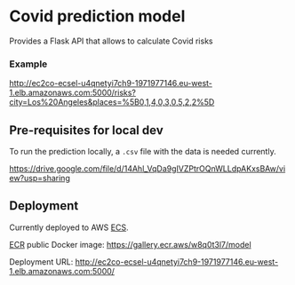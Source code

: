 # Covid prediction model
Provides a Flask API that allows to calculate Covid risks

### Example
http://ec2co-ecsel-u4qnetyi7ch9-1971977146.eu-west-1.elb.amazonaws.com:5000/risks?city=Los%20Angeles&places=%5B0,1,4,0,3,0,5,2,2%5D

## Pre-requisites for local dev
To run the prediction locally, a `.csv` file with the data is needed currently.

https://drive.google.com/file/d/14Ahl_VqDa9gIVZPtrOQnWLLdpAKxsBAw/view?usp=sharing

## Deployment
Currently deployed to AWS [ECS](https://aws.amazon.com/ecs/?whats-new-cards.sort-by=item.additionalFields.postDateTime&whats-new-cards.sort-order=desc&ecs-blogs.sort-by=item.additionalFields.createdDate&ecs-blogs.sort-order=desc).

[ECR](https://aws.amazon.com/ecr/) public Docker image: https://gallery.ecr.aws/w8q0t3l7/model

Deployment URL: http://ec2co-ecsel-u4qnetyi7ch9-1971977146.eu-west-1.elb.amazonaws.com:5000/